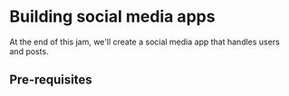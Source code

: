 # Building social media apps 

At the end of this jam, we'll create a social media app that handles users and posts.
## Pre-requisites